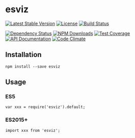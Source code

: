 esviz
=====

[![Latest Stable Version](https://img.shields.io/npm/v/esviz.svg)](https://www.npmjs.com/package/esviz)
[![License](https://img.shields.io/npm/l/esviz.svg)](https://www.npmjs.com/package/esviz)
[![Build Status](https://img.shields.io/travis/amercier/esviz/master.svg)](https://travis-ci.org/amercier/esviz)

[![Dependency Status](http://img.shields.io/gemnasium/amercier/esviz.svg)](https://gemnasium.com/amercier/esviz)
[![NPM Downloads](https://img.shields.io/npm/dm/esviz.svg)](https://www.npmjs.com/package/esviz)
[![Test Coverage](https://img.shields.io/codecov/c/github/amercier/esviz/master.svg)](https://codecov.io/github/amercier/esviz?branch=master)
[![API Documentation](https://doc.esdoc.org/github.com/amercier/esviz/badge.svg)](https://doc.esdoc.org/github.com/amercier/esviz/)
[![Code Climate](https://img.shields.io/codeclimate/github/amercier/esviz.svg)](https://codeclimate.com/github/amercier/esviz)


Installation
------------

    npm install --save esviz

Usage
-----

### ES5

    var xxx = require('esviz').default;

### ES2015+

    import xxx from 'esviz';
